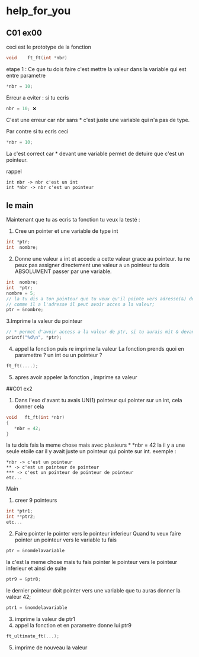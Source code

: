 # help_for_you

## C01 ex00

ceci est le prototype de la fonction 
```c
void	ft_ft(int *nbr)
```
etape 1 :
Ce que tu dois faire c'est mettre la valeur dans la variable qui est entre parametre 

```c
*nbr = 10;
```

Erreur a eviter : 
si tu ecris 
```c
nbr = 10; ❌
```
C'est une erreur car nbr sans * c'est juste une variable qui n'a pas de type.

Par contre si tu ecris ceci 

```c
*nbr = 10;
```
La c'est correct car * devant une variable permet de detuire que c'est un pointeur. 

rappel 
```
int nbr -> nbr c'est un int
int *nbr -> nbr c'est un pointeur
```
## le main 

Maintenant que tu as ecris ta fonction tu veux la testé : 
1. Cree un pointer et une variable de type int

```c
int *ptr;
int  nombre;
```
2. Donne une valeur a int et accede a cette valeur grace au pointeur.
tu ne peux pas assigner directement une valeur a un pointeur tu dois ABSOLUMENT passer par une variable.

```c
int  nombre;
int  *ptr;
nombre = 5;
// la tu dis a ton pointeur que tu veux qu'il pointe vers adresse(&) de la variable nombre.
// comme il a l'adresse il peut avoir acces a la valeur; 
ptr = &nombre;
```

3.Imprime la valeur du pointeur 
```c
// * permet d'avoir access a la valeur de ptr, si tu aurais mit & devant ptr tu aurais access a son adresse
printf("%d\n", *ptr);
```

4. appel la fonction puis re imprime la valeur
   La fonction prends quoi en paramettre ? un int ou un pointeur ?
```c
ft_ft(....);
```
5. apres avoir appeler la fonction , imprime sa valeur 

##C01 ex2 

1. Dans l'exo d'avant tu avais UN(1) pointeur qui pointer sur un int, cela donner cela
```c
void   ft_ft(int *nbr)
{
   *nbr = 42;
}
```
la tu dois fais la meme chose mais avec plusieurs *
*nbr = 42 la il y a une seule etoile car il y avait juste un pointeur qui pointe sur int.
exemple :
```
*nbr -> c'est un pointeur
** -> c'est un pointeur de pointeur
*** -> c'est un pointeur de pointeur de pointeur
etc...
```

Main

1. creer 9 pointeurs

```c
int *ptr1;
int **ptr2;
etc...
```
2. Faire pointer le pointer vers le pointeur inferieur
Quand tu veux faire pointer un pointeur vers le variable tu fais
```c
ptr = &nomdelavariable
```
la c'est la meme chose mais tu fais pointer le pointeur vers le pointeur inferieur et ainsi de suite
```c
ptr9 = &ptr8;
```
le dernier pointeur doit pointer vers une variable que tu auras donner la valeur 42;
```c
ptr1 = &nomdelavariable
```
3. imprime la valeur de ptr1
4. appel la fonction et en parametre donne lui ptr9
```c
ft_ultimate_ft(...);
```
5. imprime de nouveau la valeur
